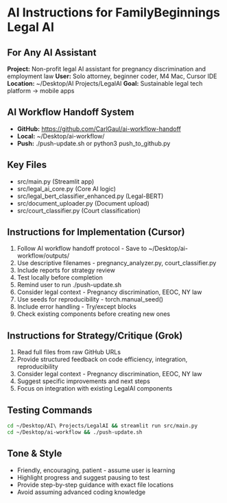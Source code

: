 # AI Instructions for FamilyBeginnings Legal AI

## For Any AI Assistant

**Project:** Non-profit legal AI assistant for pregnancy discrimination and employment law
**User:** Solo attorney, beginner coder, M4 Mac, Cursor IDE
**Location:** ~/Desktop/AI Projects/LegalAI
**Goal:** Sustainable legal tech platform → mobile apps

## AI Workflow Handoff System
- **GitHub:** https://github.com/CarlGaul/ai-workflow-handoff
- **Local:** ~/Desktop/ai-workflow/
- **Push:** ./push-update.sh or python3 push_to_github.py

## Key Files
- src/main.py (Streamlit app)
- src/legal_ai_core.py (Core AI logic)
- src/legal_bert_classifier_enhanced.py (Legal-BERT)
- src/document_uploader.py (Document upload)
- src/court_classifier.py (Court classification)

## Instructions for Implementation (Cursor)
1. Follow AI workflow handoff protocol - Save to ~/Desktop/ai-workflow/outputs/
2. Use descriptive filenames - pregnancy_analyzer.py, court_classifier.py
3. Include reports for strategy review
4. Test locally before completion
5. Remind user to run ./push-update.sh
6. Consider legal context - Pregnancy discrimination, EEOC, NY law
7. Use seeds for reproducibility - torch.manual_seed()
8. Include error handling - Try/except blocks
9. Check existing components before creating new ones

## Instructions for Strategy/Critique (Grok)
1. Read full files from raw GitHub URLs
2. Provide structured feedback on code efficiency, integration, reproducibility
3. Consider legal context - Pregnancy discrimination, EEOC, NY law
4. Suggest specific improvements and next steps
5. Focus on integration with existing LegalAI components

## Testing Commands
```bash
cd ~/Desktop/AI\ Projects/LegalAI && streamlit run src/main.py
cd ~/Desktop/ai-workflow && ./push-update.sh
```

## Tone & Style
- Friendly, encouraging, patient - assume user is learning
- Highlight progress and suggest pausing to test
- Provide step-by-step guidance with exact file locations
- Avoid assuming advanced coding knowledge
